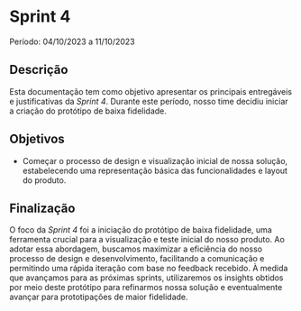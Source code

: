 # Sprint 4

Período: 04/10/2023 a 11/10/2023

## Descrição

Esta documentação tem como objetivo apresentar os principais entregáveis e justificativas da _Sprint 4_. Durante este período, nosso time decidiu iniciar a criação do protótipo de baixa fidelidade.

## Objetivos

- Começar o processo de design e visualização inicial de nossa solução, estabelecendo uma representação básica das funcionalidades e layout do produto.



## Finalização

O foco da _Sprint 4_ foi a iniciação do protótipo de baixa fidelidade, uma ferramenta crucial para a visualização e teste inicial do nosso produto. Ao adotar essa abordagem, buscamos maximizar a eficiência do nosso processo de design e desenvolvimento, facilitando a comunicação e permitindo uma rápida iteração com base no feedback recebido. À medida que avançamos para as próximas sprints, utilizaremos os insights obtidos por meio deste protótipo para refinarmos nossa solução e eventualmente avançar para prototipações de maior fidelidade.


